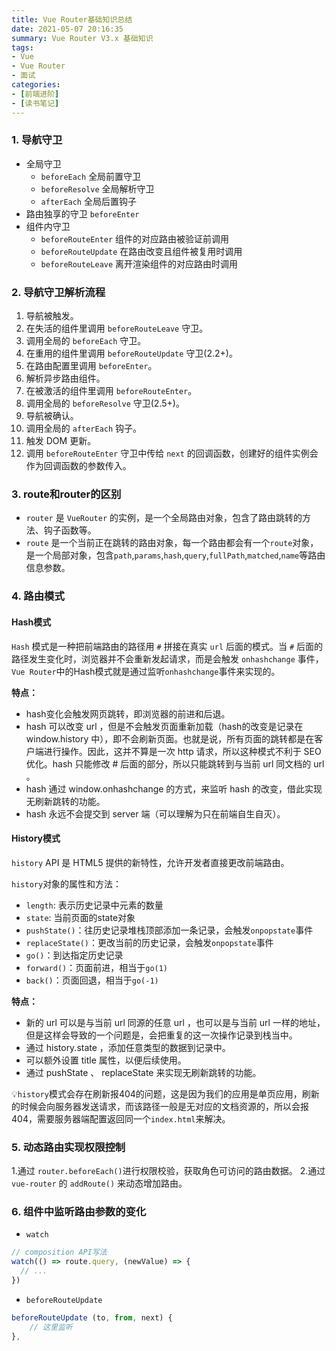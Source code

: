 ```yaml
---
title: Vue Router基础知识总结
date: 2021-05-07 20:16:35
summary: Vue Router V3.x 基础知识
tags:
- Vue
- Vue Router
- 面试
categories:
- [前端进阶]
- [读书笔记]
---
```


### 1. 导航守卫
- 全局守卫
  - `beforeEach` 全局前置守卫 
  - `beforeResolve` 全局解析守卫 
  - `afterEach` 全局后置钩子
- 路由独享的守卫 `beforeEnter`
- 组件内守卫
  - `beforeRouteEnter` 组件的对应路由被验证前调用
  - `beforeRouteUpdate` 在路由改变且组件被复用时调用
  - `beforeRouteLeave` 离开渲染组件的对应路由时调用


### 2. 导航守卫解析流程
1. 导航被触发。
2. 在失活的组件里调用 `beforeRouteLeave` 守卫。
3. 调用全局的 `beforeEach` 守卫。
4. 在重用的组件里调用 `beforeRouteUpdate` 守卫(2.2+)。
5. 在路由配置里调用 `beforeEnter`。
6. 解析异步路由组件。
7. 在被激活的组件里调用 `beforeRouteEnter`。
8. 调用全局的 `beforeResolve` 守卫(2.5+)。
9. 导航被确认。
10. 调用全局的 `afterEach` 钩子。
11. 触发 DOM 更新。
12. 调用 `beforeRouteEnter` 守卫中传给 `next` 的回调函数，创建好的组件实例会作为回调函数的参数传入。

### 3. route和router的区别
- `router` 是 `VueRouter` 的实例，是一个全局路由对象，包含了路由跳转的方法、钩子函数等。
- `route` 是一个当前正在跳转的路由对象，每一个路由都会有一个`route`对象，是一个局部对象，包含`path`,`params`,`hash`,`query`,`fullPath`,`matched`,`name`等路由信息参数。

### 4. 路由模式
#### Hash模式
`Hash` 模式是一种把前端路由的路径用 `#` 拼接在真实 `url` 后面的模式。当 `#` 后面的路径发生变化时，浏览器并不会重新发起请求，而是会触发 `onhashchange` 事件，`Vue Router`中的Hash模式就是通过监听`onhashchange`事件来实现的。

**特点：**
- hash变化会触发网页跳转，即浏览器的前进和后退。
- hash 可以改变 url ，但是不会触发页面重新加载（hash的改变是记录在 window.history 中），即不会刷新页面。也就是说，所有页面的跳转都是在客户端进行操作。因此，这并不算是一次 http 请求，所以这种模式不利于 SEO 优化。hash 只能修改 # 后面的部分，所以只能跳转到与当前 url 同文档的 url 。
- hash 通过 window.onhashchange 的方式，来监听 hash 的改变，借此实现无刷新跳转的功能。
- hash 永远不会提交到 server 端（可以理解为只在前端自生自灭）。

####  History模式
`history` API 是 HTML5 提供的新特性，允许开发者直接更改前端路由。

`history`对象的属性和方法：
- `length`: 表示历史记录中元素的数量
- `state`: 当前页面的state对象
- `pushState()`：往历史记录堆栈顶部添加一条记录，会触发`onpopstate`事件
- `replaceState()`：更改当前的历史记录，会触发`onpopstate`事件
- `go()`：到达指定历史记录
- `forward()`：页面前进，相当于`go(1)`
- `back()`：页面回退，相当于`go(-1)`

**特点：**
- 新的 url 可以是与当前 url 同源的任意 url ，也可以是与当前 url 一样的地址，但是这样会导致的一个问题是，会把重复的这一次操作记录到栈当中。
- 通过 history.state ，添加任意类型的数据到记录中。
- 可以额外设置 title 属性，以便后续使用。
- 通过 pushState 、 replaceState 来实现无刷新跳转的功能。

💡`history`模式会存在刷新报404的问题，这是因为我们的应用是单页应用，刷新的时候会向服务器发送请求，而该路径一般是无对应的文档资源的，所以会报404，需要服务器端配置返回同一个`index.html`来解决。

### 5. 动态路由实现权限控制 
1.通过 `router.beforeEach()`进行权限校验，获取角色可访问的路由数据。
2.通过 `vue-router` 的 `addRoute()` 来动态增加路由。

### 6. 组件中监听路由参数的变化
- `watch`
```js
// composition API写法
watch(() => route.query, (newValue) => {
  // ...
})
```
- `beforeRouteUpdate`
```js
beforeRouteUpdate (to, from, next) {
    // 这里监听
},
```